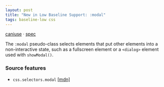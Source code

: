 ```yaml
---
layout: post
title: "New in Low Baseline Support: :modal"
tags: baseline-low css
---
```


[caniuse](https://caniuse.com/?search=modal) · [spec](https://drafts.csswg.org/selectors-4/#modal-state)

The `:modal` pseudo-class selects elements that put other elements into a non-interactive state, such as a fullscreen element or a `<dialog>` element used with `showModal()`.

### Source features

- ``css.selectors.modal`` [[mdn]](https://developer.mozilla.org/en-US/search?q=css.selectors.modal)
